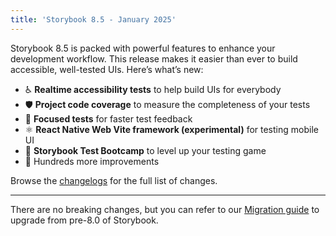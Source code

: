 ```yaml
---
title: 'Storybook 8.5 - January 2025'
---
```


Storybook 8.5 is packed with powerful features to enhance your development workflow. This release makes it easier than ever to build accessible, well-tested UIs. Here’s what’s new:

- ♿️ **Realtime accessibility tests** to help build UIs for everybody
- 🛡️ **Project code coverage** to measure the completeness of your tests
- 🎯 **Focused tests** for faster test feedback
- ⚛️ **React Native Web Vite framework (experimental)** for testing mobile UI
- 🎁 **Storybook Test Bootcamp** to level up your testing game
- 💯 Hundreds more improvements

Browse the [changelogs](https://github.com/storybookjs/storybook/blob/next/CHANGELOG.md) for the full list of changes.

---

There are no breaking changes, but you can refer to our
[Migration guide](https://storybook.js.org/docs/migration-guide) to upgrade from
pre-8.0 of Storybook.
